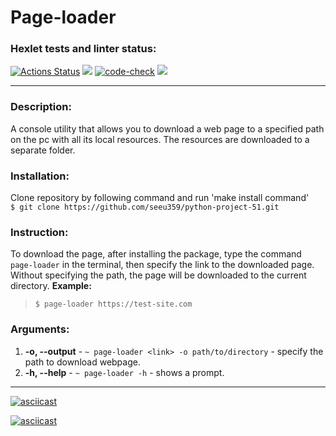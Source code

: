 # Page-loader


### Hexlet tests and linter status:
[![Actions Status](https://github.com/seeu359/python-project-51/workflows/hexlet-check/badge.svg)](https://github.com/seeu359/python-project-51/actions)
<a href="https://codeclimate.com/github/seeu359/python-project-51/maintainability"><img src="https://api.codeclimate.com/v1/badges/6e2c7754ff1825bb3231/maintainability" /></a>
[![code-check](https://github.com/seeu359/python-project-51/actions/workflows/lint_and_pytest_check.yml/badge.svg)](https://github.com/seeu359/python-project-51/actions/workflows/lint_and_pytest_check.yml)
<a href="https://codeclimate.com/github/seeu359/python-project-51/test_coverage"><img src="https://api.codeclimate.com/v1/badges/6e2c7754ff1825bb3231/test_coverage" /></a>

---

### Description:

A console utility that allows you to download a web page to a specified path on 
the pc with all its local resources. The resources are downloaded to a separate
folder.


### Installation: 
Clone repository by following command and run 'make install command'   
``$ git clone https://github.com/seeu359/python-project-51.git``


### Instruction:
To download the page, after installing the package, type the command 
``page-loader`` in the terminal, then specify the link to the downloaded page. 
Without specifying the path, the page will be downloaded to the current
directory. **Example:** 
>```$ page-loader https://test-site.com```

### Arguments:

1. **-o, --output** - ``~ page-loader <link> -o path/to/directory`` - 
specify the path to download webpage.
2. **-h, --help** - ``~ page-loader -h`` - shows a prompt.


---

[![asciicast](https://asciinema.org/a/VTMO3mWmbA7uCHaWLAoERzn3L.svg)](https://asciinema.org/a/VTMO3mWmbA7uCHaWLAoERzn3L)

[![asciicast](https://asciinema.org/a/529561.svg)](https://asciinema.org/a/529561)